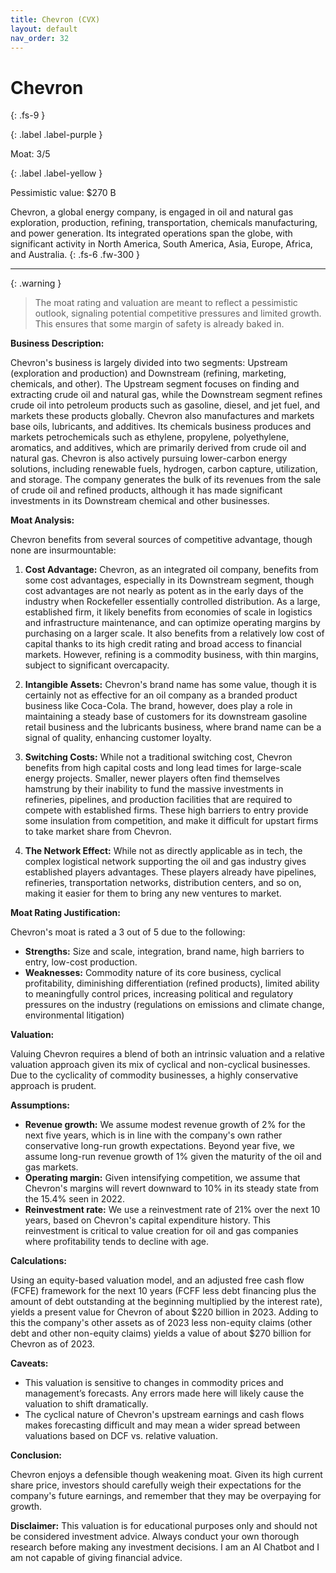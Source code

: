 ```yaml
---
title: Chevron (CVX)
layout: default
nav_order: 32
---
```


# Chevron
{: .fs-9 }

{: .label .label-purple }

Moat: 3/5

{: .label .label-yellow }

Pessimistic value: $270 B

Chevron, a global energy company, is engaged in oil and natural gas exploration, production, refining, transportation, chemicals manufacturing, and power generation. Its integrated operations span the globe, with significant activity in North America, South America, Asia, Europe, Africa, and Australia.
{: .fs-6 .fw-300 }

---

{: .warning } 
>The moat rating and valuation are meant to reflect a pessimistic outlook, signaling potential competitive pressures and limited growth. This ensures that some margin of safety is already baked in.

**Business Description:**

Chevron's business is largely divided into two segments: Upstream (exploration and production) and Downstream (refining, marketing, chemicals, and other).  The Upstream segment focuses on finding and extracting crude oil and natural gas, while the Downstream segment refines crude oil into petroleum products such as gasoline, diesel, and jet fuel, and markets these products globally.  Chevron also manufactures and markets base oils, lubricants, and additives.  Its chemicals business produces and markets petrochemicals such as ethylene, propylene, polyethylene, aromatics, and additives, which are primarily derived from crude oil and natural gas.  Chevron is also actively pursuing lower-carbon energy solutions, including renewable fuels, hydrogen, carbon capture, utilization, and storage.  The company generates the bulk of its revenues from the sale of crude oil and refined products, although it has made significant investments in its Downstream chemical and other businesses.

**Moat Analysis:**

Chevron benefits from several sources of competitive advantage, though none are insurmountable:

1. **Cost Advantage:** Chevron, as an integrated oil company, benefits from some cost advantages, especially in its Downstream segment, though cost advantages are not nearly as potent as in the early days of the industry when Rockefeller essentially controlled distribution.  As a large, established firm, it likely benefits from economies of scale in logistics and infrastructure maintenance, and can optimize operating margins by purchasing on a larger scale. It also benefits from a relatively low cost of capital thanks to its high credit rating and broad access to financial markets.  However, refining is a commodity business, with thin margins, subject to significant overcapacity.

2. **Intangible Assets:**  Chevron's brand name has some value, though it is certainly not as effective for an oil company as a branded product business like Coca-Cola.  The brand, however, does play a role in maintaining a steady base of customers for its downstream gasoline retail business and the lubricants business, where brand name can be a signal of quality, enhancing customer loyalty.

3. **Switching Costs:** While not a traditional switching cost, Chevron benefits from high capital costs and long lead times for large-scale energy projects. Smaller, newer players often find themselves hamstrung by their inability to fund the massive investments in refineries, pipelines, and production facilities that are required to compete with established firms. These high barriers to entry provide some insulation from competition, and make it difficult for upstart firms to take market share from Chevron.

4. **The Network Effect:** While not as directly applicable as in tech, the complex logistical network supporting the oil and gas industry gives established players advantages. These players already have pipelines, refineries, transportation networks, distribution centers, and so on, making it easier for them to bring any new ventures to market.

**Moat Rating Justification:**

Chevron's moat is rated a 3 out of 5 due to the following:

* **Strengths:** Size and scale, integration, brand name, high barriers to entry, low-cost production.
* **Weaknesses:** Commodity nature of its core business, cyclical profitability, diminishing differentiation (refined products), limited ability to meaningfully control prices, increasing political and regulatory pressures on the industry (regulations on emissions and climate change, environmental litigation)

**Valuation:**

Valuing Chevron requires a blend of both an intrinsic valuation and a relative valuation approach given its mix of cyclical and non-cyclical businesses. Due to the cyclicality of commodity businesses, a highly conservative approach is prudent.

**Assumptions:**

* **Revenue growth:** We assume modest revenue growth of 2% for the next five years, which is in line with the company's own rather conservative long-run growth expectations. Beyond year five, we assume long-run revenue growth of 1% given the maturity of the oil and gas markets.
* **Operating margin:** Given intensifying competition, we assume that Chevron's margins will revert downward to 10% in its steady state from the 15.4% seen in 2022.
* **Reinvestment rate:** We use a reinvestment rate of 21% over the next 10 years, based on Chevron's capital expenditure history. This reinvestment is critical to value creation for oil and gas companies where profitability tends to decline with age.

**Calculations:**

Using an equity-based valuation model, and an adjusted free cash flow (FCFE) framework for the next 10 years (FCFF less debt financing plus the amount of debt outstanding at the beginning multiplied by the interest rate), yields a present value for Chevron of about \$220 billion in 2023. Adding to this the company's other assets as of 2023 less non-equity claims (other debt and other non-equity claims) yields a value of about \$270 billion for Chevron as of 2023.


**Caveats:**

* This valuation is sensitive to changes in commodity prices and management’s forecasts. Any errors made here will likely cause the valuation to shift dramatically.
* The cyclical nature of Chevron's upstream earnings and cash flows makes forecasting difficult and may mean a wider spread between valuations based on DCF vs. relative valuation.

**Conclusion:**

Chevron enjoys a defensible though weakening moat. Given its high current share price, investors should carefully weigh their expectations for the company's future earnings, and remember that they may be overpaying for growth.


**Disclaimer:** This valuation is for educational purposes only and should not be considered investment advice. Always conduct your own thorough research before making any investment decisions.  I am an AI Chatbot and I am not capable of giving financial advice.